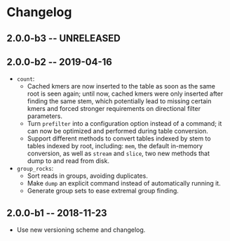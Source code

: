 # Changelog

## 2.0.0-b3 -- UNRELEASED

## 2.0.0-b2 -- 2019-04-16
- `count`:
  - Cached kmers are now inserted to the table as soon as the same root is
    seen again; until now, cached kmers were only inserted after finding the
    same stem, which potentially lead to missing certain kmers and forced
    stronger requirements on directional filter parameters.
  - Turn `prefilter` into a configuration option instead of a command; it can
    now be optimized and performed during table conversion.
  - Support different methods to convert tables indexed by stem to tables
    indexed by root, including: `mem`, the default in-memory conversion, as
    well as `stream` and `slice`, two new methods that dump to and read from
    disk.
- `group_rocks`:
  - Sort reads in groups, avoiding duplicates.
  - Make `dump` an explicit command instead of automatically running it.
  - Generate group sets to ease extremal group finding.

## 2.0.0-b1 -- 2018-11-23
- Use new versioning scheme and changelog.
